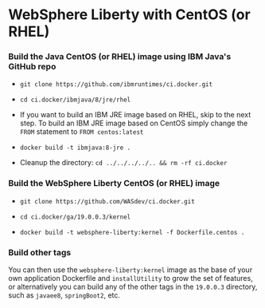 # WebSphere Liberty with CentOS (or RHEL)

### Build the Java CentOS (or RHEL) image using IBM Java's GitHub repo
* `git clone https://github.com/ibmruntimes/ci.docker.git`

* `cd ci.docker/ibmjava/8/jre/rhel`

* If you want to build an IBM JRE image based on RHEL, skip to the next step.  To build an IBM JRE image based on CentOS simply change the `FROM` statement to `FROM centos:latest`

* `docker build -t ibmjava:8-jre .`

* Cleanup the directory: `cd ../../../../.. && rm -rf ci.docker`

### Build the WebSphere Liberty CentOS (or RHEL) image
* `git clone https://github.com/WASdev/ci.docker.git`

* `cd ci.docker/ga/19.0.0.3/kernel`

* `docker build -t websphere-liberty:kernel -f Dockerfile.centos .`

### Build other tags
You can then use the `websphere-liberty:kernel` image as the base of your own application Dockerfile and `installUtility` to grow the set of features, or alternatively you can build any of the other tags in the `19.0.0.3` directory, such as `javaee8`, `springBoot2`, etc.  
